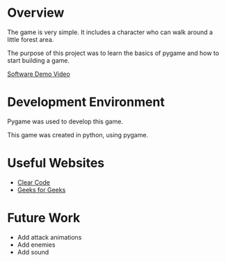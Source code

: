 # Overview

The game is very simple. It includes a character who can walk around a little forest area.

The purpose of this project was to learn the basics of pygame and how to start building a game.

[Software Demo Video](https://youtu.be/K_i59v464gU)

# Development Environment

Pygame was used to develop this game.

This game was created in python, using pygame.

# Useful Websites

* [Clear Code](https://www.youtube.com/watch?v=QU1pPzEGrqw)
* [Geeks for Geeks](https://www.geeksforgeeks.org/introduction-to-pygame/)

# Future Work

* Add attack animations
* Add enemies
* Add sound
